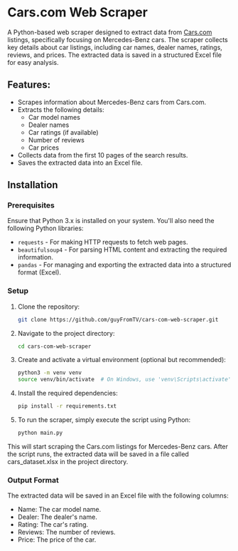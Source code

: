 # Cars.com Web Scraper

A Python-based web scraper designed to extract data from [Cars.com](https://www.cars.com) listings, specifically focusing on Mercedes-Benz cars. The scraper collects key details about car listings, including car names, dealer names, ratings, reviews, and prices. The extracted data is saved in a structured Excel file for easy analysis.

## Features:
- Scrapes information about Mercedes-Benz cars from Cars.com.
- Extracts the following details:
  - Car model names
  - Dealer names
  - Car ratings (if available)
  - Number of reviews
  - Car prices
- Collects data from the first 10 pages of the search results.
- Saves the extracted data into an Excel file.

## Installation

### Prerequisites
Ensure that Python 3.x is installed on your system. You'll also need the following Python libraries:
- `requests` - For making HTTP requests to fetch web pages.
- `beautifulsoup4` - For parsing HTML content and extracting the required information.
- `pandas` - For managing and exporting the extracted data into a structured format (Excel).

### Setup
1. Clone the repository:

   ```bash
   git clone https://github.com/guyFromTV/cars-com-web-scraper.git


2. Navigate to the project directory:

   ```bash
   cd cars-com-web-scraper


3. Create and activate a virtual environment (optional but recommended):

   ```bash
   python3 -m venv venv
   source venv/bin/activate  # On Windows, use 'venv\Scripts\activate'


4. Install the required dependencies:

   ```bash
   pip install -r requirements.txt


5. To run the scraper, simply execute the script using Python:

   ```bash
   python main.py


This will start scraping the Cars.com listings for Mercedes-Benz cars. After the script runs, the extracted data will be saved in a file called cars_dataset.xlsx in the project directory.


### Output Format
The extracted data will be saved in an Excel file with the following columns:

- Name: The car model name.
- Dealer: The dealer's name.
- Rating: The car's rating.
- Reviews: The number of reviews.
- Price: The price of the car.